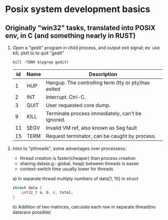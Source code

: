 # Posix system development basics

## Originally "win32" tasks, translated into POSIX env, in C (and something nearly in RUST)

1. Open a "gedit" program in child process, and output exit signal; ex: use kill, pkill to to quit "gedit"

    ```console
    kill -TERM $(pgrep gedit)
    ```

    id | Name | Description
    --- | --- | ---
    1 | HUP  | Hangup. The controlling term (tty or pty)has exited
    2 | INT  | Interrupt. Ctrl-C.
    3 | QUIT | User requested core dump.
    9 | KILL | Terminate process immediately, can't be ignored.
    11 | SEGV | Invalid VM ref, also known as Seg fault
    15 | TERM | Request terminator, can be caught by process.

2. Intro to "pthreads", some advantages over processess:
    * thread creation is faster(cheaper) than process creation
    * sharing data(e.g.: global, heap) between threads is easier
    * context-switch time usually lower for threads

    a) In separate thread multiply numbers of data[1, 10] in struct

    ```c
    struct data {
        int32_t a, b, c, total;
    }
    ```

    b) Addition of two matrices, calculate each row in separate thread(no datarace possible)